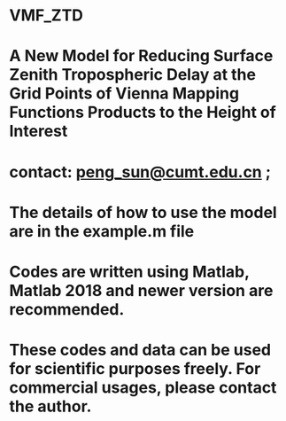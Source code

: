 # VMF_ZTD
# A New Model for Reducing Surface Zenith Tropospheric Delay at the Grid Points of Vienna Mapping Functions Products to the Height of Interest
# contact: peng_sun@cumt.edu.cn ; 
# The details of how to use the model are in the example.m file
# Codes are written using Matlab, Matlab 2018 and newer version are recommended.
# These codes and data can be used for scientific purposes freely. For commercial usages, please contact the author.
